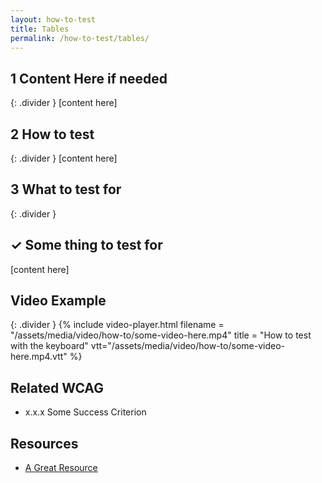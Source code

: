 ```yaml
---
layout: how-to-test
title: Tables
permalink: /how-to-test/tables/
---
```


## <step-number>1</step-number> Content Here if needed
{: .divider }
[content here]

## <step-number>2</step-number> How to test
{: .divider }
[content here]

## <step-number>3</step-number> What to test for
{: .divider }

## ✓ Some thing to test for
[content here]

## Video Example
{: .divider }
{% include video-player.html filename = "/assets/media/video/how-to/some-video-here.mp4" title = "How to test with the keyboard" vtt="/assets/media/video/how-to/some-video-here.mp4.vtt" %}

## Related WCAG
- x.x.x Some Success Criterion

## Resources
- [A Great Resource](https://google.com/)